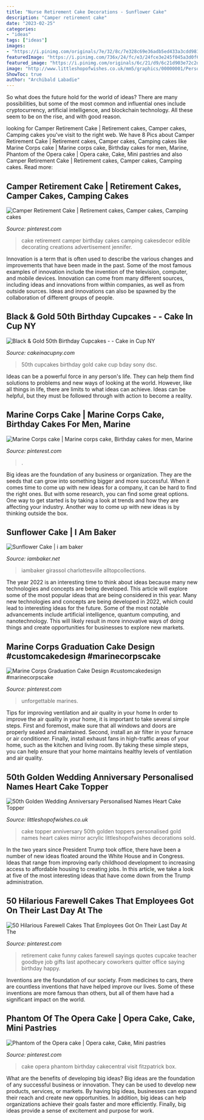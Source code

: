 ```yaml
---
title: "Nurse Retirement Cake Decorations - Sunflower Cake"
description: "Camper retirement cake"
date: "2023-02-25"
categories:
- "ideas"
tags: ["ideas"]
images:
- "https://i.pinimg.com/originals/7e/32/8c/7e328c69e36adb5ed433a3cdd981267f.jpg"
featuredImage: "https://i.pinimg.com/736x/24/fc/e3/24fce3e245f045a3d0f6c0318d536274.jpg"
featured_image: "https://i.pinimg.com/originals/6c/21/d9/6c21d903e72c2d1b9d14b790c65581c0.jpg"
image: "http://www.littleshopofwishes.co.uk/mm5/graphics/00000001/Personalised-Heart-Names-Golden-50-Cake-Topper.jpg"
ShowToc: true
author: "Archibald Labadie"
---
```



So what does the future hold for the world of ideas? There are many possibilities, but some of the most common and influential ones include cryptocurrency, artificial intelligence, and blockchain technology. All these seem to be on the rise, and with good reason.

	

		
looking for Camper Retirement Cake | Retirement cakes, Camper cakes, Camping cakes you've visit to the right web. We have 8 Pics about Camper Retirement Cake | Retirement cakes, Camper cakes, Camping cakes like Marine Corps cake | Marine corps cake, Birthday cakes for men, Marine, Phantom of the Opera cake | Opera cake, Cake, Mini pastries and also Camper Retirement Cake | Retirement cakes, Camper cakes, Camping cakes. Read more:
		
    
## Camper Retirement Cake | Retirement Cakes, Camper Cakes, Camping Cakes

<img loading=lazy src="https://i.pinimg.com/736x/b5/3a/1f/b53a1fb040b428025356622b1028b21a--retirement-cakes-edible-creations.jpg" onerror="this.onerror=null;this.src='https://tse3.mm.bing.net/th?id=OIP.qKVKZJ1BCebyK2MVAbo7kgHaEr&amp;pid=15.1';" alt="Camper Retirement Cake | Retirement cakes, Camper cakes, Camping cakes">

_Source: pinterest.com_

>cake retirement camper birthday cakes camping cakesdecor edible decorating creations advertisement jennifer. 

	

Innovation is a term that is often used to describe the various changes and improvements that have been made in the past. Some of the most famous examples of innovation include the invention of the television, computer, and mobile devices. Innovation can come from many different sources, including ideas and innovations from within companies, as well as from outside sources. Ideas and innovations can also be spawned by the collaboration of different groups of people.

    
## Black &amp; Gold 50th Birthday Cupcakes - - Cake In Cup NY

<img loading=lazy src="http://cakeinacupny.com/wp-content/uploads/2016/03/50th-bday-cupcakes-e1456941062205.jpg" onerror="this.onerror=null;this.src='https://tse2.mm.bing.net/th?id=OIP.tj8FCKhbara0uDlm-qI1PgHaJQ&amp;pid=15.1';" alt="Black &amp; Gold 50th Birthday Cupcakes - - Cake in Cup NY">

_Source: cakeinacupny.com_

>50th cupcakes birthday gold cake cup bday sony dsc. 

	

Ideas can be a powerful force in any person's life. They can help them find solutions to problems and new ways of looking at the world. However, like all things in life, there are limits to what ideas can achieve. Ideas can be helpful, but they must be followed through with action to become a reality.

    
## Marine Corps Cake | Marine Corps Cake, Birthday Cakes For Men, Marine

<img loading=lazy src="https://i.pinimg.com/originals/7e/32/8c/7e328c69e36adb5ed433a3cdd981267f.jpg" onerror="this.onerror=null;this.src='https://tse4.mm.bing.net/th?id=OIP.zW480oMpAxt5yBdVqy_tjQHaJ4&amp;pid=15.1';" alt="Marine Corps cake | Marine corps cake, Birthday cakes for men, Marine">

_Source: pinterest.com_

>. 

	

Big ideas are the foundation of any business or organization. They are the seeds that can grow into something bigger and more successful. When it comes time to come up with new ideas for a company, it can be hard to find the right ones. But with some research, you can find some great options. One way to get started is by taking a look at trends and how they are affecting your industry. Another way to come up with new ideas is by thinking outside the box.

    
## Sunflower Cake | I Am Baker

<img loading=lazy src="https://iambaker.net/wp-content/uploads/2016/05/Snapchat-540863360962803031.jpg" onerror="this.onerror=null;this.src='https://tse1.mm.bing.net/th?id=OIP.wNEbq_94WK0I5RDvhVy2ZQHaNK&amp;pid=15.1';" alt="Sunflower Cake | i am baker">

_Source: iambaker.net_

>iambaker girassol charlottesville alltopcollections. 

	

The year 2022 is an interesting time to think about ideas because many new technologies and concepts are being developed. This article will explore some of the most popular ideas that are being considered in this year.
Many new technologies and concepts are being developed in 2022, which could lead to interesting ideas for the future. Some of the most notable advancements include artificial intelligence, quantum computing, and nanotechnology. This will likely result in more innovative ways of doing things and create opportunities for businesses to explore new markets.

    
## Marine Corps Graduation Cake Design #customcakedesign #marinecorpscake

<img loading=lazy src="https://i.pinimg.com/originals/53/d6/7f/53d67f85a08781514746bb14b744d812.jpg" onerror="this.onerror=null;this.src='https://tse3.mm.bing.net/th?id=OIP.QJoqA9zNeeWjRz9He9O-jgHaLG&amp;pid=15.1';" alt="Marine Corps Graduation Cake Design #customcakedesign #marinecorpscake">

_Source: pinterest.com_

>unforgettable marines. 

	

Tips for improving ventilation and air quality in your home
In order to improve the air quality in your home, it is important to take several simple steps. First and foremost, make sure that all windows and doors are properly sealed and maintained. Second, install an air filter in your furnace or air conditioner. Finally, install exhaust fans in high-traffic areas of your home, such as the kitchen and living room. By taking these simple steps, you can help ensure that your home maintains healthy levels of ventilation and air quality.

    
## 50th Golden Wedding Anniversary Personalised Names Heart Cake Topper

<img loading=lazy src="http://www.littleshopofwishes.co.uk/mm5/graphics/00000001/Personalised-Heart-Names-Golden-50-Cake-Topper.jpg" onerror="this.onerror=null;this.src='https://tse4.mm.bing.net/th?id=OIP.J5LgjGzitP8r7922ZspvnAHaHa&amp;pid=15.1';" alt="50th Golden Wedding Anniversary Personalised Names Heart Cake Topper">

_Source: littleshopofwishes.co.uk_

>cake topper anniversary 50th golden toppers personalised gold names heart cakes mirror acrylic littleshopofwishes decorations sold. 

	

In the two years since President Trump took office, there have been a number of new ideas floated around the White House and in Congress. Ideas that range from improving early childhood development to increasing access to affordable housing to creating jobs. In this article, we take a look at five of the most interesting ideas that have come down from the Trump administration.

    
## 50 Hilarious Farewell Cakes That Employees Got On Their Last Day At The

<img loading=lazy src="https://i.pinimg.com/736x/24/fc/e3/24fce3e245f045a3d0f6c0318d536274.jpg" onerror="this.onerror=null;this.src='https://tse3.mm.bing.net/th?id=OIP.oY1UlqSLdCFgcuGz2AZARAHaEb&amp;pid=15.1';" alt="50 Hilarious Farewell Cakes That Employees Got On Their Last Day At The">

_Source: pinterest.com_

>retirement cake funny cakes farewell sayings quotes cupcake teacher goodbye job gifts last apothecary coworkers quitter office saying birthday happy. 

	

Inventions are the foundation of our society. From medicines to cars, there are countless inventions that have helped improve our lives. Some of these inventions are more famous than others, but all of them have had a significant impact on the world.

    
## Phantom Of The Opera Cake | Opera Cake, Cake, Mini Pastries

<img loading=lazy src="https://i.pinimg.com/originals/6c/21/d9/6c21d903e72c2d1b9d14b790c65581c0.jpg" onerror="this.onerror=null;this.src='https://tse4.mm.bing.net/th?id=OIP.elXMFwqjBgBayERRS4RhYwHaIv&amp;pid=15.1';" alt="Phantom of the Opera cake | Opera cake, Cake, Mini pastries">

_Source: pinterest.com_

>cake opera phantom birthday cakecentral visit fitzpatrick box. 

	

What are the benefits of developing big ideas?
Big ideas are the foundation of any successful business or innovation. They can be used to develop new products, services, or markets. By having big ideas, businesses can expand their reach and create new opportunities. In addition, big ideas can help organizations achieve their goals faster and more efficiently. Finally, big ideas provide a sense of excitement and purpose for work.

